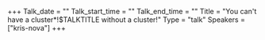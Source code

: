 +++
Talk_date = ""
Talk_start_time = ""
Talk_end_time = ""
Title = "You can't have a cluster*!$TALKTITLE without a cluster!"
Type = "talk"
Speakers = ["kris-nova"]
+++


